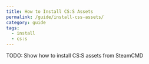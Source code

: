 ```yaml
---
title: How to Install CS:S Assets
permalink: /guide/install-css-assets/
category: guide
tags:
  - install
  - cs:s
---
```


TODO: Show how to install CS:S assets from SteamCMD
